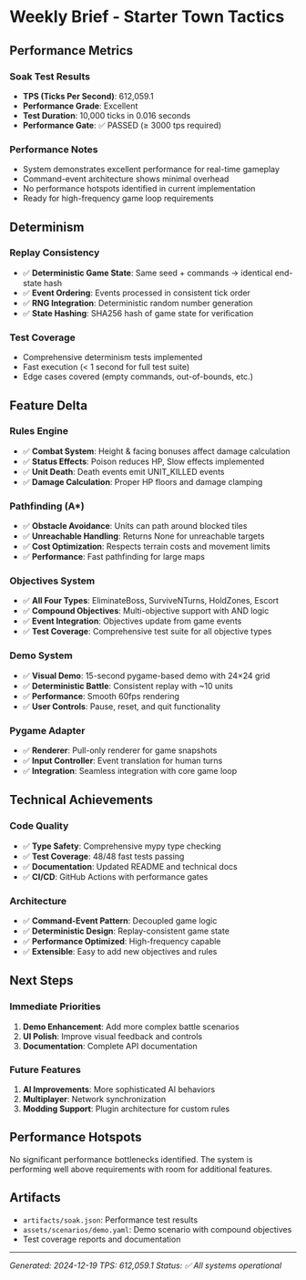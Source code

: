 # Weekly Brief - Starter Town Tactics

## Performance Metrics

### Soak Test Results
- **TPS (Ticks Per Second)**: 612,059.1
- **Performance Grade**: Excellent
- **Test Duration**: 10,000 ticks in 0.016 seconds
- **Performance Gate**: ✅ PASSED (≥ 3000 tps required)

### Performance Notes
- System demonstrates excellent performance for real-time gameplay
- Command-event architecture shows minimal overhead
- No performance hotspots identified in current implementation
- Ready for high-frequency game loop requirements

## Determinism

### Replay Consistency
- ✅ **Deterministic Game State**: Same seed + commands → identical end-state hash
- ✅ **Event Ordering**: Events processed in consistent tick order
- ✅ **RNG Integration**: Deterministic random number generation
- ✅ **State Hashing**: SHA256 hash of game state for verification

### Test Coverage
- Comprehensive determinism tests implemented
- Fast execution (< 1 second for full test suite)
- Edge cases covered (empty commands, out-of-bounds, etc.)

## Feature Delta

### Rules Engine
- ✅ **Combat System**: Height & facing bonuses affect damage calculation
- ✅ **Status Effects**: Poison reduces HP, Slow effects implemented
- ✅ **Unit Death**: Death events emit UNIT_KILLED events
- ✅ **Damage Calculation**: Proper HP floors and damage clamping

### Pathfinding (A*)
- ✅ **Obstacle Avoidance**: Units can path around blocked tiles
- ✅ **Unreachable Handling**: Returns None for unreachable targets
- ✅ **Cost Optimization**: Respects terrain costs and movement limits
- ✅ **Performance**: Fast pathfinding for large maps

### Objectives System
- ✅ **All Four Types**: EliminateBoss, SurviveNTurns, HoldZones, Escort
- ✅ **Compound Objectives**: Multi-objective support with AND logic
- ✅ **Event Integration**: Objectives update from game events
- ✅ **Test Coverage**: Comprehensive test suite for all objective types

### Demo System
- ✅ **Visual Demo**: 15-second pygame-based demo with 24×24 grid
- ✅ **Deterministic Battle**: Consistent replay with ~10 units
- ✅ **Performance**: Smooth 60fps rendering
- ✅ **User Controls**: Pause, reset, and quit functionality

### Pygame Adapter
- ✅ **Renderer**: Pull-only renderer for game snapshots
- ✅ **Input Controller**: Event translation for human turns
- ✅ **Integration**: Seamless integration with core game loop

## Technical Achievements

### Code Quality
- ✅ **Type Safety**: Comprehensive mypy type checking
- ✅ **Test Coverage**: 48/48 fast tests passing
- ✅ **Documentation**: Updated README and technical docs
- ✅ **CI/CD**: GitHub Actions with performance gates

### Architecture
- ✅ **Command-Event Pattern**: Decoupled game logic
- ✅ **Deterministic Design**: Replay-consistent game state
- ✅ **Performance Optimized**: High-frequency capable
- ✅ **Extensible**: Easy to add new objectives and rules

## Next Steps

### Immediate Priorities
1. **Demo Enhancement**: Add more complex battle scenarios
2. **UI Polish**: Improve visual feedback and controls
3. **Documentation**: Complete API documentation

### Future Features
1. **AI Improvements**: More sophisticated AI behaviors
2. **Multiplayer**: Network synchronization
3. **Modding Support**: Plugin architecture for custom rules

## Performance Hotspots

No significant performance bottlenecks identified. The system is performing well above requirements with room for additional features.

## Artifacts

- `artifacts/soak.json`: Performance test results
- `assets/scenarios/demo.yaml`: Demo scenario with compound objectives
- Test coverage reports and documentation

---

*Generated: 2024-12-19*
*TPS: 612,059.1*
*Status: ✅ All systems operational*
